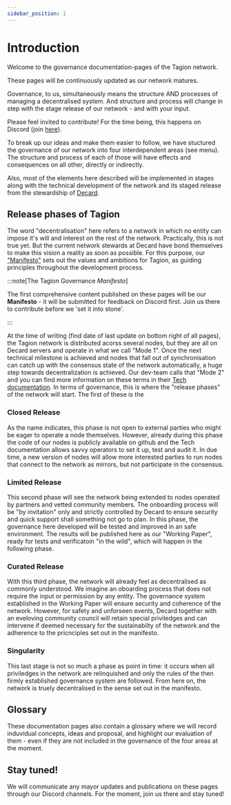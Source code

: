 ```yaml
---
sidebar_position: 1
---
```


# Introduction

Welcome to the governance documentation-pages of the Tagion network. 

These pages will be continuously updated as our network matures. 

Governance, to us, simultaneously means the structure AND processes of managing a decentralised system.
And structure and process will change in step with the stage release of our network - and with your input. 

Please feel invited to contribute! For the time being, this happens on Discord (join [here](https://discord.gg/wE4AA64a)).

To break up our ideas and make them easier to follow, we have stuctured the governance of our network into four interdependent areas (see menu). 
The structure and process of each of those will have effects and consequences on all other, directly or indirectly. 

Also, most of the elements here described will be implemented in stages along with the technical development of the network and its staged release from the stewardship of [Decard](https://www.tagion.org/about/). 

## Release phases of Tagion

The word "decentralisation" here refers to a network in which no entity can impose it's will and interest on the rest of the network.
Practically, this is not true yet. But the current network stewards at Decard have bond themselves to make this vision a reality as soon as possible.
For this purpose, our ["Manifesto"](./manifesto) sets out the values and ambitions for Tagion, as guiding principles throughout the development process. 

:::note[The Tagion Governance _Manifesto_]

The first comprehensive content published on these pages will be our **Manifesto** - 
it will be submitted for feedback on Discord first. Join us there to contribute before we 'set it into stone'.

:::

At the time of writing (find date of last update on bottom right of all pages), the Tagion network is distributed acorss several nodes, but they are all on Decard servers and operate in what we call "Mode 1". Once the next technical milestone is achieved and nodes that fall out of synchronisation can catch up with the consensus state of the network automatically, a huge step towards decentralization is achieved. Our dev-team calls that "Mode 2" and you can find more information on these terms in their [Tech documentation](https://docs.tagion.org/tech/architecture/network_modes). 
In terms of governance, this is where the "release phases" of the network will start. The first of these is the 

### Closed Release

As the name indicates, this phase is not open to external parties who might be eager to operate a node themselves. However, already during this phase the code of our nodes is publicly available on github and the Tech documentation allows savvy operators to set it up, test and audit it. In due time, a new version of nodes will allow more interested parties to run nodes that connect to the network as mirrors, but not participate in the consensus. 

### Limited Release

This second phase will see the network being extended to nodes operated by partners and vetted community members. The onboarding process will be "by invitation" only and strictly controlled by Decard to ensure security and quick support shall something not go to plan. In this phase, the governance here developed will be tested and improved in an safe environment. The results will be published here as our "Working Paper", ready for tests and verificatoin "in the wild", which will happen in the following phase.

### Curated Release

With this third phase, the network will already feel as decentralised as commonly understood. We imagine an oboarding process that does not require the input or permission by any entity. The governance system established in the Working Paper will ensure security and coherence of the network. However, for safety and unforseen events, Decard together with an eveloving community council will retain special priviledges and can intervene if deemed necessary for the sustainabilty of the network and the adherence to the pricnciples set out in the manifesto. 

### Singularity

This last stage is not so much a phase as point in time: it occurs when all priviledges in the network are relinquished and only the rules of the then firmly established governance system are followed. 
From here on, the network is truely decentralised in the sense set out in the manifesto. 


## Glossary

These documentation pages also contain a glossary where we will record induvidual concepts, ideas and proposal, and highlight our evaluation of them - even if they are not included in the governance of the four areas at the moment. 

## Stay tuned!

We will communicate any mayor updates and publications on these pages through our Discord channels. For the moment, join us there and stay tuned!
